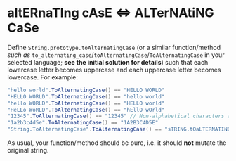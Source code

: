 ﻿# altERnaTIng cAsE <=> ALTerNAtiNG CaSe

Define `String.prototype.toAlternatingCase`
(or a similar function/method _such as_ `to_alternating_case`/`toAlternatingCase`/`ToAlternatingCase`
in your selected language; **see the initial solution for details**) such that each lowercase
letter becomes uppercase and each uppercase letter becomes lowercase. For example:

```csharp
"hello world".ToAlternatingCase() == "HELLO WORLD"
"HELLO WORLD".ToAlternatingCase() == "hello world"
"hello WORLD".ToAlternatingCase() == "HELLO world"
"HeLLo WoRLD".ToAlternatingCase() == "hEllO wOrld"
"12345".ToAlternatingCase() == "12345" // Non-alphabetical characters are unaffected
"1a2b3c4d5e".ToAlternatingCase() == "1A2B3C4D5E"
"String.ToAlternatingCase".ToAlternatingCase() == "sTRING.tOaLTERNATINGcASE"
```

As usual, your function/method should be pure, i.e. it should **not** mutate the original string.